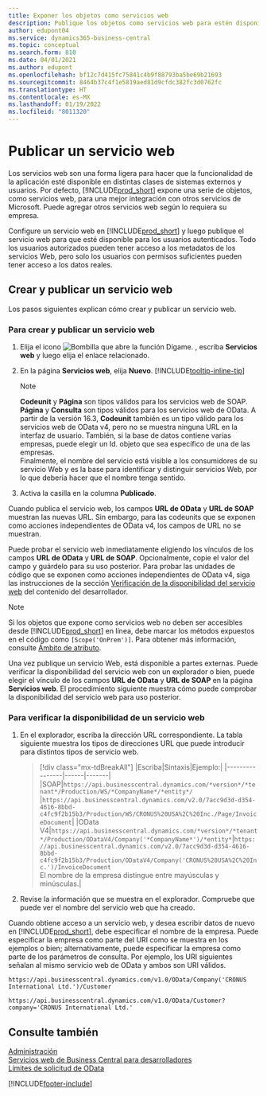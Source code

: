 ```yaml
---
title: Exponer los objetos como servicios web
description: Publique los objetos como servicios web para estén disponibles inmediatamente para la solución Business Central.
author: edupont04
ms.service: dynamics365-business-central
ms.topic: conceptual
ms.search.form: 810
ms.date: 04/01/2021
ms.author: edupont
ms.openlocfilehash: bf12c7d415fc75841c4b9f88793ba5be69b21693
ms.sourcegitcommit: 8464b37c4f1e5819aed81d9cfdc382fc3d0762fc
ms.translationtype: HT
ms.contentlocale: es-MX
ms.lasthandoff: 01/19/2022
ms.locfileid: "8011320"
---
```

# <a name="publish-a-web-service"></a>Publicar un servicio web

Los servicios web son una forma ligera para hacer que la funcionalidad de la aplicación esté disponible en distintas clases de sistemas externos y usuarios. Por defecto, [!INCLUDE[prod_short](includes/prod_short.md)] expone una serie de objetos, como servicios web, para una mejor integración con otros servicios de Microsoft. Puede agregar otros servicios web según lo requiera su empresa.  

Configure un servicio web en [!INCLUDE[prod_short](includes/prod_short.md)] y luego publique el servicio web para que esté disponible para los usuarios autenticados. Todo los usuarios autorizados pueden tener acceso a los metadatos de los servicios Web, pero solo los usuarios con permisos suficientes pueden tener acceso a los datos reales.  

## <a name="creating-and-publishing-a-web-service"></a>Crear y publicar un servicio web

Los pasos siguientes explican cómo crear y publicar un servicio web.  

### <a name="to-create-and-publish-a-web-service"></a>Para crear y publicar un servicio web  

1. Elija el icono ![Bombilla que abre la función Dígame.](media/ui-search/search_small.png "Dígame qué desea hacer") , escriba **Servicios web** y luego elija el enlace relacionado.  
2. En la página **Servicios web**, elija **Nuevo**. [!INCLUDE[tooltip-inline-tip](includes/tooltip-inline-tip_md.md)]  

    > [!NOTE]  
    > **Codeunit** y **Página** son tipos válidos para los servicios web de SOAP. **Página** y **Consulta** son tipos válidos para los servicios web de OData. A partir de la versión 16.3, **Codeunit** también es un tipo válido para los servicios web de OData v4, pero no se muestra ninguna URL en la interfaz de usuario. También, si la base de datos contiene varias empresas, puede elegir un Id. objeto que sea específico de una de las empresas.  
    > Finalmente, el nombre del servicio está visible a los consumidores de su servicio Web y es la base para identificar y distinguir servicios Web, por lo que debería hacer que el nombre tenga sentido.

3. Activa la casilla en la columna **Publicado**.  

Cuando publica el servicio web, los campos **URL de OData** y **URL de SOAP** muestran las nuevas URL. Sin embargo, para las codeunits que se exponen como acciones independientes de OData v4, los campos de URL no se muestran.  

Puede probar el servicio web inmediatamente eligiendo los vínculos de los campos **URL de OData** y **URL de SOAP**. Opcionalmente, copie el valor del campo y guárdelo para su uso posterior. Para probar las unidades de código que se exponen como acciones independientes de OData v4, siga las instrucciones de la sección [Verificación de la disponibilidad del servicio web](/dynamics365/business-central/dev-itpro/developer/devenv-creating-and-interacting-with-odatav4-unbound-action#verifying-web-service-availability) del contenido del desarrollador.

> [!NOTE]
> Si los objetos que expone como servicios web no deben ser accesibles desde [!INCLUDE[prod_short](includes/prod_short.md)] en línea, debe marcar los métodos expuestos en el código como `[Scope('OnPrem')]`. Para obtener más información, consulte [Ámbito de atributo](/dynamics365/business-central/dev-itpro/developer/methods/devenv-scope-attribute).

Una vez publique un servicio Web, está disponible a partes externas. Puede verificar la disponibilidad del servicio web con un explorador o bien, puede elegir el vínculo de los campos **URL de OData** y **URL de SOAP** en la página **Servicios web**. El procedimiento siguiente muestra cómo puede comprobar la disponibilidad del servicio web para uso posterior.  

### <a name="to-verify-the-availability-of-a-web-service"></a>Para verificar la disponibilidad de un servicio web  

1. En el explorador, escriba la dirección URL correspondiente. La tabla siguiente muestra los tipos de direcciones URL que puede introducir para distintos tipos de servicio web.  

    > [!div class="mx-tdBreakAll"]
    > |Escriba|Sintaxis|Ejemplo:|
    > |----------------|------|-------|
    > |SOAP|`https://api.businesscentral.dynamics.com/*version*/*tenant*/Production/WS/*CompanyName*/*entity*/` |`https://api.businesscentral.dynamics.com/v2.0/7acc9d3d-d354-4616-8bbd-c4fc9f2b15b3/Production/WS/CRONUS%20USA%2C%20Inc./Page/InvoiceDocument`|
    > |OData V4|`https://api.businesscentral.dynamics.com/*version*/*tenant*/Production/ODataV4/Company('*CompanyName*')/*entity*`|`https://api.businesscentral.dynamics.com/v2.0/7acc9d3d-d354-4616-8bbd-c4fc9f2b15b3/Production/ODataV4/Company('CRONUS%20USA%2C%20Inc.')/InvoiceDocument`<br/>    El nombre de la empresa distingue entre mayúsculas y minúsculas.|

2. Revise la información que se muestra en el explorador. Compruebe que puede ver el nombre del servicio web que ha creado.  

Cuando obtiene acceso a un servicio web, y desea escribir datos de nuevo en [!INCLUDE[prod_short](includes/prod_short.md)], debe especificar el nombre de la empresa. Puede especificar la empresa como parte del URI como se muestra en los ejemplos o bien; alternativamente, puede especificar la empresa como parte de los parámetros de consulta. Por ejemplo, los URI siguientes señalan al mismo servicio web de OData y ambos son URI válidos.  

```
https://api.businesscentral.dynamics.com/v1.0/OData/Company('CRONUS International Ltd.')/Customer  
```

```
https://api.businesscentral.dynamics.com/v1.0/OData/Customer?company='CRONUS International Ltd.'  
```

## <a name="see-also"></a>Consulte también

[Administración](admin-setup-and-administration.md)  
[Servicios web de Business Central para desarrolladores](/dynamics365/business-central/dev-itpro/webservices/web-services)  
[Límites de solicitud de OData](/dynamics365/business-central/dev-itpro/administration/operational-limits-online#ODataServices)  


[!INCLUDE[footer-include](includes/footer-banner.md)]
